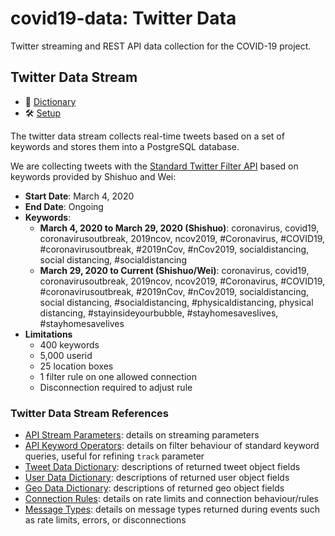 # covid19-data: Twitter Data

Twitter streaming and REST API data collection for the COVID-19 project.

## Twitter Data Stream

* :notebook_with_decorative_cover: [Dictionary](dictionaries/twitter_stream_raw_dictionary.csv)
* :hammer_and_wrench: [Setup](SETUP.md#twitter-data-stream-service)

The twitter data stream collects real-time tweets based on a set of keywords and stores them into a PostgreSQL database.

We are collecting tweets with the [Standard Twitter Filter API](https://developer.twitter.com/en/docs/tweets/filter-realtime/api-reference/post-statuses-filter) based on keywords provided by Shishuo and Wei:

* **Start Date**: March 4, 2020
* **End Date**: Ongoing
* **Keywords**: 
    * **March 4, 2020 to March 29, 2020 (Shishuo)**: coronavirus, covid19, coronavirusoutbreak, 2019ncov, ncov2019, #Coronavirus, #COVID19, #coronavirusoutbreak, #2019nCov, #nCov2019, socialdistancing, social distancing, #socialdistancing
    * **March 29, 2020 to Current (Shishuo/Wei)**: coronavirus, covid19, coronavirusoutbreak, 2019ncov, ncov2019, #Coronavirus, #COVID19, #coronavirusoutbreak, #2019nCov, #nCov2019, socialdistancing, social distancing, #socialdistancing, #physicaldistancing, physical distancing, #stayinsideyourbubble, #stayhomesaveslives, #stayhomesavelives
* **Limitations**
    * 400 keywords
    * 5,000 userid
    * 25 location boxes
    * 1 filter rule on one allowed connection
    * Disconnection required to adjust rule

### Twitter Data Stream References

* [API Stream Parameters](https://developer.twitter.com/en/docs/tweets/filter-realtime/guides/basic-stream-parameters): details on streaming parameters
* [API Keyword Operators](https://developer.twitter.com/en/docs/tweets/rules-and-filtering/overview/standard-operators): details on filter behaviour of standard keyword queries, useful for refining `track` parameter
* [Tweet Data Dictionary](https://developer.twitter.com/en/docs/tweets/data-dictionary/overview/tweet-object): descriptions of returned tweet object fields
* [User Data Dictionary](https://developer.twitter.com/en/docs/tweets/data-dictionary/overview/user-object): descriptions of returned user object fields
* [Geo Data Dictionary](https://developer.twitter.com/en/docs/tweets/data-dictionary/overview/geo-objects): descriptions of returned geo object fields
* [Connection Rules](https://developer.twitter.com/en/docs/tweets/filter-realtime/guides/connecting): details on rate limits and connection behaviour/rules
* [Message Types](https://developer.twitter.com/en/docs/tweets/filter-realtime/overview/statuses-filter): details on message types returned during events such as rate limits, errors, or disconnections
